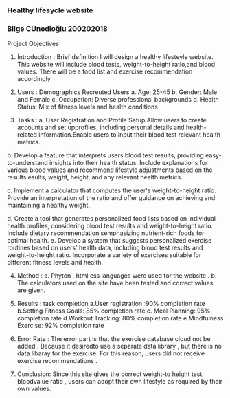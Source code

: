### Healthy lifesycle website
### Bilge CUnedioğlu 200202018

Project Objectives

1.	İntroduction : Brief definition 
I will design a healthy lifesteyle website. This website will include blood tests, weight-to-height ratio,and blood values. There will be a food list and exercise recommendation accordingly


2.	Users :  Demographics  Recreuted Users
a.	Age: 25-45
b.	Gender: Male and Female
c.	Occupation: Diverse professional backgrounds
d.	Health Status: Mix of fitness levels and health conditions

3.	Tasks :
a.	User Registration and Profile Setup:Allow users to create accounts and set upprofiles, including personal details and health-related information.Enable users to input their blood test relevant health metrics.

b.	Develop a feature that interprets users blood test results, providing easy-to-understand insights into their health status. Include explanations for various blood values and recommend lifestyle adjustments based on the results.esults, weight, height, and any relevant health metrics.

c.	Implement a calculator that computes the user's weight-to-height ratio. Provide an interpretation of the ratio and offer guidance on achieving and maintaining a healthy weight.

d.	Create a tool that generates personalized food lists based on individual health profiles, considering blood test results and weight-to-height ratio. Include dietary recommendation semphasizing nutrient-rich foods for optimal health.
e.	Develop a system that suggests personalized exercise routines based on users' health data, including blood test results and weight-to-height ratio. Incorporate a variety of exercises suitable for different fitness levels and health.




4.	Method : 
a.	Phyton , html css languages were used for the website .
b.	The calculators used on the site have been tested and correct values are given. 
 
5.	Results : task completion 
a.User registration :90% completion rate
b.Setting Fitness Goals: 85% completion rate 
c. Meal Planning: 95% completion rate
d.Workout Tracking: 80% completion rate
e.Mindfulness Exercise: 92% completion rate

6.	Error Rate :
The error part is that the exercise database cloud not be added . Because it desiredto use a separate data library , but there is no data libaray for the exercise. For this reason, users did not receive exercise recommendations .


7.	Conclusion:
Since this site gives the correct weight-to height test, bloodvalue ratio , users can adopt their own lifestyle as required by their own values. 


